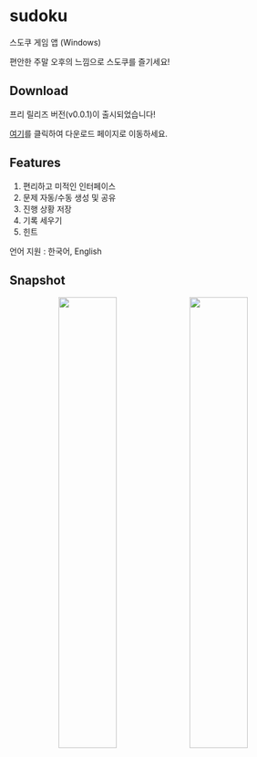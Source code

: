 # sudoku
스도쿠 게임 앱 (Windows)

편안한 주말 오후의 느낌으로 스도쿠를 즐기세요!

## Download

프리 릴리즈 버전(v0.0.1)이 출시되었습니다!

<a href="https://github.com/CHOYUNSIG/sudoku/releases/tag/v0.0.1">여기</a>를 클릭하여 다운로드 페이지로 이동하세요.

## Features

1. 편리하고 미적인 인터페이스
2. 문제 자동/수동 생성 및 공유
3. 진행 상황 저장
4. 기록 세우기
5. 힌트

언어 지원 : 한국어, English

## Snapshot

<div align=center>
  <img width="45%" src="https://github.com/CHOYUNSIG/sudoku/assets/61886049/1a02bf39-d818-462c-b132-3bad617fae9e"/>
  <img width="45%" src="https://github.com/CHOYUNSIG/sudoku/assets/61886049/c7c4ba50-2c4f-4f92-8781-ad8a3b92274b"/>
</div>
